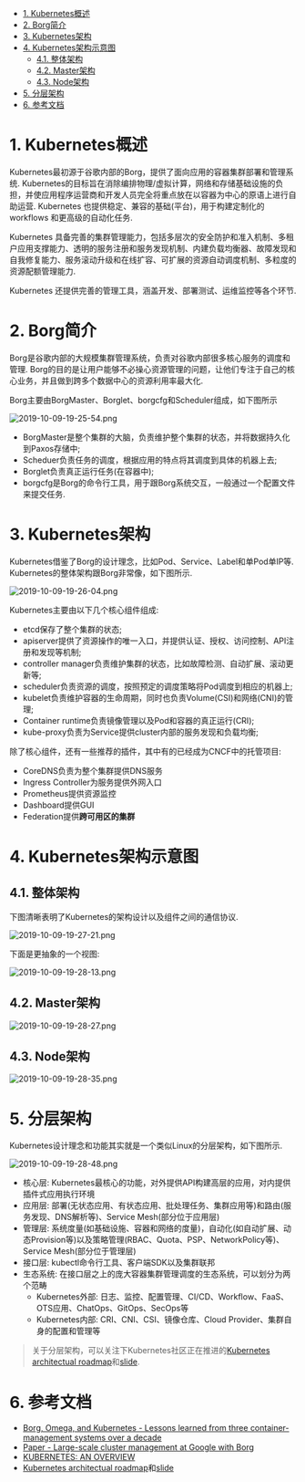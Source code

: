 
<!-- @import "[TOC]" {cmd="toc" depthFrom=1 depthTo=6 orderedList=false} -->

<!-- code_chunk_output -->

- [1. Kubernetes概述](#1-kubernetes概述)
- [2. Borg简介](#2-borg简介)
- [3. Kubernetes架构](#3-kubernetes架构)
- [4. Kubernetes架构示意图](#4-kubernetes架构示意图)
  - [4.1. 整体架构](#41-整体架构)
  - [4.2. Master架构](#42-master架构)
  - [4.3. Node架构](#43-node架构)
- [5. 分层架构](#5-分层架构)
- [6. 参考文档](#6-参考文档)

<!-- /code_chunk_output -->

# 1. Kubernetes概述

Kubernetes最初源于谷歌内部的Borg，提供了面向应用的容器集群部署和管理系统. Kubernetes的目标旨在消除编排物理/虚拟计算，网络和存储基础设施的负担，并使应用程序运营商和开发人员完全将重点放在以容器为中心的原语上进行自助运营. Kubernetes 也提供稳定、兼容的基础(平台)，用于构建定制化的workflows 和更高级的自动化任务. 

Kubernetes 具备完善的集群管理能力，包括多层次的安全防护和准入机制、多租户应用支撑能力、透明的服务注册和服务发现机制、内建负载均衡器、故障发现和自我修复能力、服务滚动升级和在线扩容、可扩展的资源自动调度机制、多粒度的资源配额管理能力. 

Kubernetes 还提供完善的管理工具，涵盖开发、部署测试、运维监控等各个环节. 

# 2. Borg简介

Borg是谷歌内部的大规模集群管理系统，负责对谷歌内部很多核心服务的调度和管理. Borg的目的是让用户能够不必操心资源管理的问题，让他们专注于自己的核心业务，并且做到跨多个数据中心的资源利用率最大化. 

Borg主要由BorgMaster、Borglet、borgcfg和Scheduler组成，如下图所示

![2019-10-09-19-25-54.png](./images/2019-10-09-19-25-54.png)

* BorgMaster是整个集群的大脑，负责维护整个集群的状态，并将数据持久化到Paxos存储中; 
* Scheduer负责任务的调度，根据应用的特点将其调度到具体的机器上去; 
* Borglet负责真正运行任务(在容器中); 
* borgcfg是Borg的命令行工具，用于跟Borg系统交互，一般通过一个配置文件来提交任务. 

# 3. Kubernetes架构

Kubernetes借鉴了Borg的设计理念，比如Pod、Service、Label和单Pod单IP等. Kubernetes的整体架构跟Borg非常像，如下图所示. 

![2019-10-09-19-26-04.png](./images/2019-10-09-19-26-04.png)

Kubernetes主要由以下几个核心组件组成: 

- etcd保存了整个集群的状态; 
- apiserver提供了资源操作的唯一入口，并提供认证、授权、访问控制、API注册和发现等机制; 
- controller manager负责维护集群的状态，比如故障检测、自动扩展、滚动更新等; 
- scheduler负责资源的调度，按照预定的调度策略将Pod调度到相应的机器上; 
- kubelet负责维护容器的生命周期，同时也负责Volume(CSI)和网络(CNI)的管理; 
- Container runtime负责镜像管理以及Pod和容器的真正运行(CRI); 
- kube-proxy负责为Service提供cluster内部的服务发现和负载均衡; 

除了核心组件，还有一些推荐的插件，其中有的已经成为CNCF中的托管项目: 

- CoreDNS负责为整个集群提供DNS服务
- Ingress Controller为服务提供外网入口
- Prometheus提供资源监控
- Dashboard提供GUI
- Federation提供**跨可用区的集群**

# 4. Kubernetes架构示意图

## 4.1. 整体架构

下图清晰表明了Kubernetes的架构设计以及组件之间的通信协议. 

![2019-10-09-19-27-21.png](./images/2019-10-09-19-27-21.png)

下面是更抽象的一个视图: 

![2019-10-09-19-28-13.png](./images/2019-10-09-19-28-13.png)

## 4.2. Master架构

![2019-10-09-19-28-27.png](./images/2019-10-09-19-28-27.png)

## 4.3. Node架构

![2019-10-09-19-28-35.png](./images/2019-10-09-19-28-35.png)

# 5. 分层架构

Kubernetes设计理念和功能其实就是一个类似Linux的分层架构，如下图所示. 

![2019-10-09-19-28-48.png](./images/2019-10-09-19-28-48.png)

* 核心层: Kubernetes最核心的功能，对外提供API构建高层的应用，对内提供插件式应用执行环境
* 应用层: 部署(无状态应用、有状态应用、批处理任务、集群应用等)和路由(服务发现、DNS解析等)、Service Mesh(部分位于应用层)
* 管理层: 系统度量(如基础设施、容器和网络的度量)，自动化(如自动扩展、动态Provision等)以及策略管理(RBAC、Quota、PSP、NetworkPolicy等)、Service Mesh(部分位于管理层)
* 接口层: kubectl命令行工具、客户端SDK以及集群联邦
* 生态系统: 在接口层之上的庞大容器集群管理调度的生态系统，可以划分为两个范畴
  * Kubernetes外部: 日志、监控、配置管理、CI/CD、Workflow、FaaS、OTS应用、ChatOps、GitOps、SecOps等
  * Kubernetes内部: CRI、CNI、CSI、镜像仓库、Cloud Provider、集群自身的配置和管理等

> 关于分层架构，可以关注下Kubernetes社区正在推进的[Kubernetes architectual roadmap](https://docs.google.com/document/d/1XkjVm4bOeiVkj-Xt1LgoGiqWsBfNozJ51dyI-ljzt1o)和[slide](https://docs.google.com/presentation/d/1GpELyzXOGEPY0Y1ft26yMNV19ROKt8eMN67vDSSHglk/edit). 

# 6. 参考文档

- [Borg, Omega, and Kubernetes - Lessons learned from three container-management systems over a decade](http://queue.acm.org/detail.cfm?id=2898444)
- [Paper - Large-scale cluster management at Google with Borg](http://static.googleusercontent.com/media/research.google.com/zh-CN//pubs/archive/43438.pdf)
- [KUBERNETES: AN OVERVIEW](http://thenewstack.io/kubernetes-an-overview)
- [Kubernetes architectual roadmap](https://docs.google.com/document/d/1XkjVm4bOeiVkj-Xt1LgoGiqWsBfNozJ51dyI-ljzt1o)和[slide](https://docs.google.com/presentation/d/1GpELyzXOGEPY0Y1ft26yMNV19ROKt8eMN67vDSSHglk/edit)


